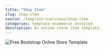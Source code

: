 ```yaml
---
title: "Shop Item"
slug: shop-item
source: /template-overviews/shop-item
categories: template ecommerce unstyled
description: An online store item template.
---
```


<img src="http://sbootstrap.startbootstrapc.netdna-cdn.com/assets/img/templates/shop-item.jpg" class="img-responsive" alt="Free Bootstrap Online Store Template">